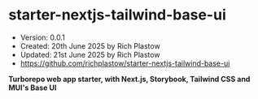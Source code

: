 # starter-nextjs-tailwind-base-ui

- Version: 0.0.1
- Created: 20th June 2025 by Rich Plastow
- Updated: 21st June 2025 by Rich Plastow
- <https://github.com/richplastow/starter-nextjs-tailwind-base-ui>

**Turborepo web app starter, with Next.js, Storybook, Tailwind CSS and MUI's Base UI**
